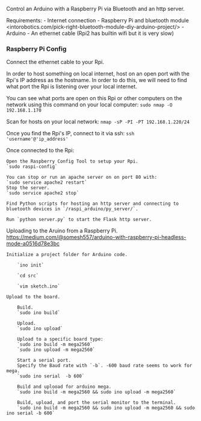Control an Arduino with a Raspberry Pi via Bluetooth and an http server.

Requirements:
	- Internet connection
	- Raspberry Pi and bluetooth module <intorobotics.com/pick-right-bluetooth-module-diy-arduino-project/>
	- Arduino
	- An ethernet cable (Rpi2 has builtin wifi but it is very slow)

### Raspberry Pi Config
Connect the ethernet cable to your Rpi.

In order to host something on local internet, host on an open port with the Rpi's IP address as the hostname.
In order to do this, we will need to find what port the Rpi is listening over your local internet.

You can see what ports are open on this Rpi or other computers on the network using this command on your local computer:
	`sudo nmap -O 192.168.1.170`

Scan for hosts on your local network:
	`nmap -sP -PI -PT 192.168.1.220/24`

Once you find the Rpi's IP, connect to it via ssh:
	`ssh 'username'@'ip_address'`

Once connected to the Rpi:

	Open the Raspberry Config Tool to setup your Rpi.
	`sudo raspi-config`

	You can stop or run an apache server on on port 80 with:
	`sudo service apache2 restart`
	Stop the server.
	`sudo service apache2 stop`

	Find Python scripts for hosting an http server and connecting to bluetooth devices in `/raspi_arduino/py_server/`.

	Run `python server.py` to start the Flask http server.


Uploading to the Aruino from a Raspberry Pi.
	<https://medium.com/@somesh557/arduino-with-raspberry-pi-headless-mode-a0516d78e3bc>

	Initialize a project folder for Arduino code.

		`ino init`

		`cd src`

		`vim sketch.ino`

	Upload to the board.

		Build.
		`sudo ino build`

		Upload.
		`sudo ino upload`

		Upload to a specific board type:
		`sudo ino build -m mega2560`
		`sudo ino upload -m mega2560`

		Start a serial port.
		Specify the Baud rate with `-b`. -600 baud rate seems to work for mega.
		`sudo ino serial  -b 600`

		Build and uplooad for arduino mega.
		`sudo ino build -m mega2560 && sudo ino upload -m mega2560`

		Build, upload, and port the serial monitor to the terminal.
		`sudo ino build -m mega2560 && sudo ino upload -m mega2560 && sudo ino serial -b 600`
